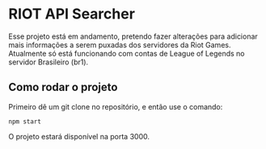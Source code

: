 # RIOT API Searcher

Esse projeto está em andamento, pretendo fazer alterações para adicionar mais informações a serem puxadas dos servidores da Riot Games.
Atualmente só está funcionando com contas de League of Legends no servidor Brasileiro (br1).

## Como rodar o projeto

Primeiro dê um git clone no repositório, e então use o comando:

``` npm start ```

O projeto estará disponível na porta 3000.

